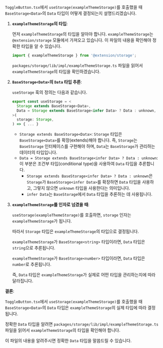 `ToggleButton.tsx`에서 `useStorage(exampleThemeStorage)`를 호출했을 때 `BaseStorage<Data>`의 `Data` 타입이 어떻게 결정되는지 설명드리겠습니다.

1.  **`exampleThemeStorage`의 타입**:

    먼저 `exampleThemeStorage`의 타입을 알아야 합니다. `exampleThemeStorage`는 `@extension/storage` 모듈에서 가져오고 있습니다. 이 파일의 내용을 확인해야 정확한 타입을 알 수 있습니다.

    ```typescript
    import { exampleThemeStorage } from '@extension/storage';
    ```

    `packages/storage/lib/impl/exampleThemeStorage.ts` 파일을 읽어서 `exampleThemeStorage`의 타입을 확인하겠습니다.

2.  **`BaseStorage<Data>`의 `Data` 타입 추론**:

    `useStorage` 훅의 정의는 다음과 같습니다.

    ```typescript
    export const useStorage = <
      Storage extends BaseStorage<Data>,
      Data = Storage extends BaseStorage<infer Data> ? Data : unknown,
    >(
      storage: Storage,
    ) => { ... }
    ```

    *   `Storage extends BaseStorage<Data>`: `Storage` 타입은 `BaseStorage<Data>`를 확장(extends)해야 합니다. 즉, `Storage`는 `BaseStorage` 인터페이스를 구현해야 하며, `Data`는 `BaseStorage`가 관리하는 데이터의 타입입니다.
    *   `Data = Storage extends BaseStorage<infer Data> ? Data : unknown`: 이 부분은 조건부 타입(conditional type)을 사용하여 `Data` 타입을 추론합니다.
        *   `Storage extends BaseStorage<infer Data> ? Data : unknown`은 `Storage`가 `BaseStorage<infer Data>`를 확장하면 `Data` 타입을 사용하고, 그렇지 않으면 `unknown` 타입을 사용한다는 의미입니다.
        *   `infer Data`는 `BaseStorage`에서 `Data` 타입을 추론하는 데 사용됩니다.

3.  **`exampleThemeStorage`를 인자로 넘겼을 때**:

    `useStorage(exampleThemeStorage)`를 호출하면, `storage` 인자는 `exampleThemeStorage`가 됩니다.

    따라서 `Storage` 타입은 `exampleThemeStorage`의 타입으로 결정됩니다.

    `exampleThemeStorage`가 `BaseStorage<string>` 타입이라면, `Data` 타입은 `string`으로 추론됩니다.

    `exampleThemeStorage`가 `BaseStorage<number>` 타입이라면, `Data` 타입은 `number`로 추론됩니다.

    즉, `Data` 타입은 `exampleThemeStorage`가 실제로 어떤 타입을 관리하는지에 따라 달라집니다.

**결론**:

`ToggleButton.tsx`에서 `useStorage(exampleThemeStorage)`를 호출했을 때 `BaseStorage<Data>`의 `Data` 타입은 `exampleThemeStorage`의 실제 타입에 따라 결정됩니다.

정확한 `Data` 타입을 알려면 `packages/storage/lib/impl/exampleThemeStorage.ts` 파일을 읽어서 `exampleThemeStorage`의 타입을 확인해야 합니다.

이 파일의 내용을 알려주시면 정확한 `Data` 타입을 말씀드릴 수 있습니다.